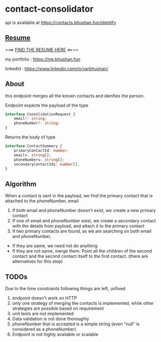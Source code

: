 # contact-consolidator
api is available at https://contacts.bhushan.fun/identify 


## [Resume](https://static1.squarespace.com/static/61348fef18bf592751921431/t/62f56a3a8fd1f456674ab2a5/1660300481646/resume-12-08-2022.pdf)

===> [FIND THE RESUME HERE](https://static1.squarespace.com/static/61348fef18bf592751921431/t/62f56a3a8fd1f456674ab2a5/1660300481646/resume-12-08-2022.pdf) <====

my portfolio : https://me.bhushan.fun

linkedId : https://www.linkedin.com/in/varbhushan/

## About
this endpoint merges all the known contacts and idenfies the person.

Endpoint expects the payload of the type 

```typescript
interface ConsolidationRequest {
    email?: string;
    phoneNumber?: string;
}
```

Returns the body of type
```typescript
interface ContactSummary {
    primaryContactId: number;
    emails: string[];
    phoneNumbers: string[];
    secondaryContactIds: number[];
}
```

## Algorithm
When a contact is sent in the payload, we find the primary contact that is attached to the phoneNumber, email
1. If both email and phoneNumber doesn't exist, we create a new primary contact
2. If one of email and phoneNumber exist, we create a secondary contact with the details from payload, and attach it to the primary contact
3. If two primary contacts are found, as we are searching on both email and phoneNumber,
 * If they are same, we need not do anything
 * If they are not same, merge them. Point all the children of the second contact and the second contact itself to the first contact. (there are alternatives for this step)


## TODOs
Due to the time constraints following things are left, unfixed
1. endpoint doesn't work on HTTP
2. only one strategy of merging the contacts is implemented, while other strategies are possible based on requirement
3. unit tests are not implemented
4. Data validation is not done thoroughly
5. phoneNumber that is accepted is a simple string (even "null" is considered as a phoneNumber)
6. Endpoint is not highly available or scalable

